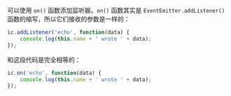 可以使用 `on()` 函数添加监听器。`on()` 函数其实是 `EventEmitter.addListener()` 函数的缩写，所以它们接收的参数是一样的：

```js
ic.addListener('echo', function(data) {
    console.log(this.name + ' wrote ' + data);
});
```

和这段代码是完全相等的：

```js
ic.on('echo', function(data) {
    console.log(this.name + ' wrote ' + data);
});
```


